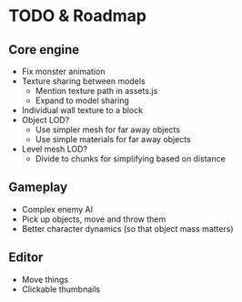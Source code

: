 TODO & Roadmap
==============

Core engine
-----------

* Fix monster animation
* Texture sharing between models
	- Mention texture path in assets.js
	- Expand to model sharing
* Individual wall texture to a block
* Object LOD?
	- Use simpler mesh for far away objects
	- Use simple materials for far away objects
* Level mesh LOD?
	- Divide to chunks for simplifying based on distance


Gameplay
--------

* Complex enemy AI
* Pick up objects, move and throw them
* Better character dynamics (so that object mass matters)


Editor
------

* Move things
* Clickable thumbnails

